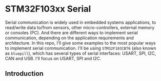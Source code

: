 # STM32F103xx Serial

Serial communication is widely used in embedded systems applications, to read/write data to/from sensors, other micro-controllers, external memory or consoles (PC). And there are different ways to implement serial communication, depending on the application requirements and architecture. In this repo, I'll give some examples to the most popular ways to implement serial communication. 
I'll be using `STM32F103CBT6` (also known as `bluepill`), which has several types of serial interfaces: USART, SPI, I2C, CAN and USB. I'll focus on USART, SPI and I2C. 

## Introduction

